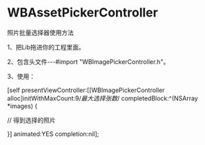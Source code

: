 # WBAssetPickerController

照片批量选择器使用方法

1、把Lib拖进你的工程里面。

2、包含头文件---#import "WBImagePickerController.h"。

3、使用：

[self presentViewController:[[WBImagePickerController alloc]initWithMaxCount:9/*最大选择张数*/ completedBlock:^(NSArray *images) {

  // 得到选择的照片

}] animated:YES completion:nil];
